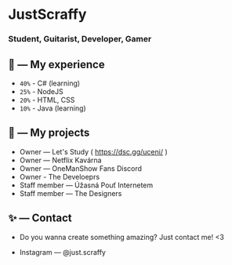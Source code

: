 # JustScraffy

### Student, Guitarist, Developer, Gamer


## 🔧 — My experience

- `40%` - C# (learning)
- `25%` - NodeJS
- `20%` - HTML, CSS
- `10%` - Java (learning)


## 📆 — My projects

- Owner — Let's Study ( https://dsc.gg/uceni/ )
- Owner — Netflix Kavárna
- Owner — OneManShow Fans Discord
- Owner - The Develoeprs
- Staff member — Úžasná Pouť Internetem
- Staff member — The Designers


## ✨ — Contact
- Do you wanna create something amazing? Just contact me! <3

- Instagram — @just.scraffy
